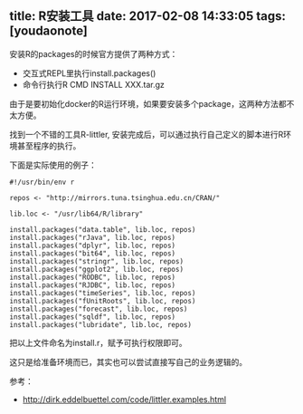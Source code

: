 
title: R安装工具
date: 2017-02-08 14:33:05
tags: [youdaonote]
---

安装R的packages的时候官方提供了两种方式：
 - 交互式REPL里执行install.packages()
 - 命令行执行R CMD INSTALL XXX.tar.gz

由于是要初始化docker的R运行环境，如果要安装多个package，这两种方法都不太方便。


找到一个不错的工具R-littler, 安装完成后，可以通过执行自己定义的脚本进行R环境甚至程序的执行。

下面是实际使用的例子：

```
#!/usr/bin/env r

repos <- "http://mirrors.tuna.tsinghua.edu.cn/CRAN/"

lib.loc <- "/usr/lib64/R/library"

install.packages("data.table", lib.loc, repos)
install.packages("rJava", lib.loc, repos)
install.packages("dplyr", lib.loc, repos)
install.packages("bit64", lib.loc, repos)
install.packages("stringr", lib.loc, repos)
install.packages("ggplot2", lib.loc, repos)
install.packages("RODBC", lib.loc, repos)
install.packages("RJDBC", lib.loc, repos)
install.packages("timeSeries", lib.loc, repos)
install.packages("fUnitRoots", lib.loc, repos)
install.packages("forecast", lib.loc, repos)
install.packages("sqldf", lib.loc, repos)
install.packages("lubridate", lib.loc, repos)
```

把以上文件命名为install.r，赋予可执行权限即可。

这只是给准备环境而已，其实也可以尝试直接写自己的业务逻辑的。

参考：
 - http://dirk.eddelbuettel.com/code/littler.examples.html
